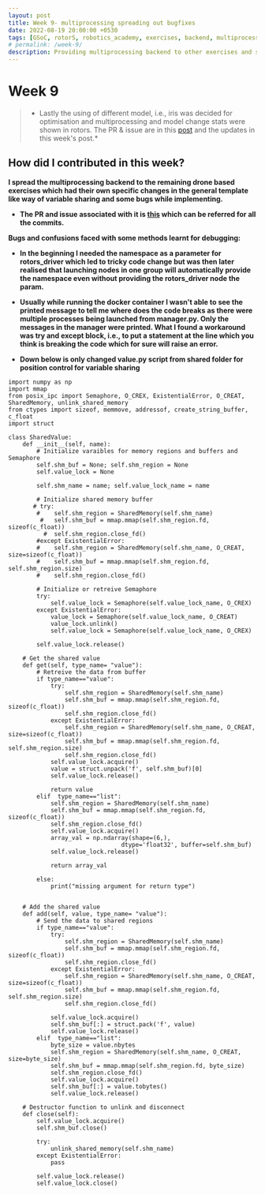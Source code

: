 ```yaml
---
layout: post
title: Week 9- multiprocessing spreading out bugfixes 
date: 2022-08-19 20:00:00 +0530
tags: [GSoC, rotorS, robotics_academy, exercises, backend, multiprocessing, bugfixes]
# permalink: /week-9/
description: Providing multiprocessing backend to other exercises and some bugfixes
---
```


# **Week 9**

> * Lastly the using of different model, i.e., iris was decided for optimisation and multiprocessing and model change stats were shown in rotors. The PR & issue are in this [post](https://theroboticsclub.github.io/gsoc2022-Prakarsh_Kaushik/2022/07/15/week-8.html) and the updates in this week's post.* 

## **How did I contributed in this week?**

**I spread the multiprocessing backend to the remaining drone based exercises which had their own specific changes in the general template like way of variable sharing and some bugs while implementing.**

- **The PR and issue associated with it is [this](https://github.com/JdeRobot/RoboticsAcademy/pull/1795) which can be referred for all the commits.**

**Bugs and confusions faced with some methods learnt for debugging:**

- **In the beginning I needed the namespace as a parameter for rotors_driver which led to tricky code change but was then later realised that launching nodes in one group will automatically provide the namespace even without providing the rotors_driver node the param.**

- **Usually while running the docker container I wasn't able to see the printed message to tell me where does the code breaks as there were multiple processes being launched from manager.py. Only the messages in the manager were printed. What I found a workaround was try and except block, i.e., to put a statement at the line which you think is breaking the code which for sure will raise an error.**

- **Down below is only changed value.py script from shared folder for position control for variable sharing**

```
import numpy as np
import mmap
from posix_ipc import Semaphore, O_CREX, ExistentialError, O_CREAT, SharedMemory, unlink_shared_memory
from ctypes import sizeof, memmove, addressof, create_string_buffer, c_float
import struct

class SharedValue:
    def __init__(self, name):
        # Initialize varaibles for memory regions and buffers and Semaphore
        self.shm_buf = None; self.shm_region = None
        self.value_lock = None

        self.shm_name = name; self.value_lock_name = name

        # Initialize shared memory buffer
       # try:
        #    self.shm_region = SharedMemory(self.shm_name)
         #   self.shm_buf = mmap.mmap(self.shm_region.fd, sizeof(c_float))
          #  self.shm_region.close_fd()
        #except ExistentialError:
        #    self.shm_region = SharedMemory(self.shm_name, O_CREAT, size=sizeof(c_float))
        #    self.shm_buf = mmap.mmap(self.shm_region.fd, self.shm_region.size)
        #    self.shm_region.close_fd()

        # Initialize or retreive Semaphore
        try:
            self.value_lock = Semaphore(self.value_lock_name, O_CREX)
        except ExistentialError:
            value_lock = Semaphore(self.value_lock_name, O_CREAT)
            value_lock.unlink()
            self.value_lock = Semaphore(self.value_lock_name, O_CREX)

        self.value_lock.release()

    # Get the shared value
    def get(self, type_name= "value"):
        # Retreive the data from buffer
        if type_name=="value":
            try:
                self.shm_region = SharedMemory(self.shm_name)
                self.shm_buf = mmap.mmap(self.shm_region.fd, sizeof(c_float))
                self.shm_region.close_fd()
            except ExistentialError:
                self.shm_region = SharedMemory(self.shm_name, O_CREAT, size=sizeof(c_float))
                self.shm_buf = mmap.mmap(self.shm_region.fd, self.shm_region.size)
                self.shm_region.close_fd()
            self.value_lock.acquire()
            value = struct.unpack('f', self.shm_buf)[0]
            self.value_lock.release()

            return value
        elif  type_name=="list":
            self.shm_region = SharedMemory(self.shm_name)
            self.shm_buf = mmap.mmap(self.shm_region.fd, sizeof(c_float))
            self.shm_region.close_fd()
            self.value_lock.acquire()
            array_val = np.ndarray(shape=(6,),
                                dtype='float32', buffer=self.shm_buf)
            self.value_lock.release()

            return array_val
        
        else:
            print("missing argument for return type")
     

    # Add the shared value
    def add(self, value, type_name= "value"):
        # Send the data to shared regions
        if type_name=="value":
            try:
                self.shm_region = SharedMemory(self.shm_name)
                self.shm_buf = mmap.mmap(self.shm_region.fd, sizeof(c_float))
                self.shm_region.close_fd()
            except ExistentialError:
                self.shm_region = SharedMemory(self.shm_name, O_CREAT, size=sizeof(c_float))
                self.shm_buf = mmap.mmap(self.shm_region.fd, self.shm_region.size)
                self.shm_region.close_fd()

            self.value_lock.acquire()
            self.shm_buf[:] = struct.pack('f', value)
            self.value_lock.release()
        elif  type_name=="list":
            byte_size = value.nbytes
            self.shm_region = SharedMemory(self.shm_name, O_CREAT, size=byte_size)
            self.shm_buf = mmap.mmap(self.shm_region.fd, byte_size)
            self.shm_region.close_fd()
            self.value_lock.acquire()
            self.shm_buf[:] = value.tobytes()
            self.value_lock.release()

    # Destructor function to unlink and disconnect
    def close(self):
        self.value_lock.acquire()
        self.shm_buf.close()

        try:
            unlink_shared_memory(self.shm_name)
        except ExistentialError:
            pass

        self.value_lock.release()
        self.value_lock.close()
```
